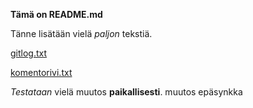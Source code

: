 **Tämä on README.md**

Tänne lisätään vielä *paljon* tekstiä.

[gitlog.txt](https://github.com/IngloriousObjects/ot-harjoitustyo/blob/master/laskarit/viikko1/gitlog.txt)

[komentorivi.txt](https://github.com/IngloriousObjects/ot-harjoitustyo/blob/master/laskarit/viikko1/komentorivi.txt)

*Testataan* vielä muutos **paikallisesti**.
muutos epäsynkka
